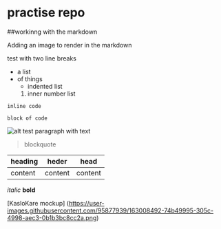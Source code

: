 # practise repo

##workinng with the markdown

Adding an image to render in the markdown

test with two line breaks
- a list
- of things
  - indented list
  1. inner number list 

`inline code`

```
block of code

```
![alt test](https://picsum.photos/200/200)
paragraph with text 
> blockquote


| heading | heder | head |
| --- | --- | ---|
| content | content | content |


*italic*  **bold**

[KasloKare mockup]
(https://user-images.githubusercontent.com/95877939/163008492-74b49995-305c-4998-aec3-0b1b3bc8cc2a.png)
